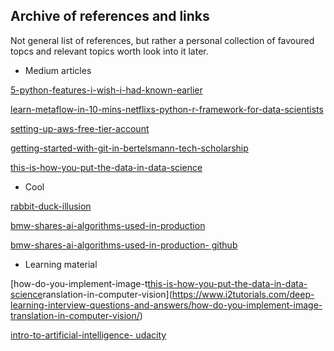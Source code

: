 
## Archive of references and links

Not general list of references, but rather a personal collection of favoured topcs and relevant topics worth look into it later.


- Medium articles

[5-python-features-i-wish-i-had-known-earlier](https://towardsdatascience.com/5-python-features-i-wish-i-had-known-earlier-bc16e4a13bf4)

[learn-metaflow-in-10-mins-netflixs-python-r-framework-for-data-scientists](https://towardsdatascience.com/learn-metaflow-in-10-mins-netflixs-python-r-framework-for-data-scientists-2ef124c716e4)

[setting-up-aws-free-tier-account](https://medium.com/@ookiisan/setting-up-aws-free-tier-account-and-billing-alarm-9522c490bb7f)

[getting-started-with-git-in-bertelsmann-tech-scholarship](https://medium.com/@hasan.ahmedmonjurul/getting-started-with-git-in-bertelsmann-tech-scholarship-b5d4b349ac6)

[this-is-how-you-put-the-data-in-data-science](https://towardsdatascience.com/this-is-how-you-put-the-data-in-data-science-5411c8a45122)

- Cool

[rabbit-duck-illusion](https://hub.packtpub.com/researchers-input-rabbit-duck-illusion-to-google-cloud-vision-api-and-conclude-it-shows-orientation-bias/)

[bmw-shares-ai-algorithms-used-in-production](https://www.bmwblog.com/2019/12/13/bmw-shares-ai-algorithms-used-in-production-available-on-github/)

[bmw-shares-ai-algorithms-used-in-production- github](https://github.com/BMW-InnovationLab)


- Learning material

[how-do-you-implement-image-t[this-is-how-you-put-the-data-in-data-science](https://towardsdatascience.com/this-is-how-you-put-the-data-in-data-science-5411c8a45122)ranslation-in-computer-vision](https://www.i2tutorials.com/deep-learning-interview-questions-and-answers/how-do-you-implement-image-translation-in-computer-vision/)

[intro-to-artificial-intelligence- udacity](https://www.udacity.com/course/intro-to-artificial-intelligence--cs271)
